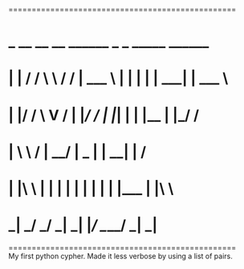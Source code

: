 =================================================
#  _   __ __   __ ______   _   _   _____  ______ 
# | | / / \ \ / / | ___ \ | | | | |  ___| | ___ \
# | |/ /   \ V /  | |_/ / | |_| | | |__   | |_/ /
# |    \    \ /   |  __/  |  _  | |  __|  |    / 
# | |\  \   | |   | |     | | | | | |___  | |\ \ 
# \_| \_/   \_/   \_|     \_| |_/ \____/  \_| \_|
                                               
=================================================                                             
My first python cypher. Made it less verbose by using a list of pairs.